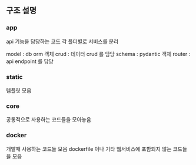 
## 구조 설명

### app
 api 기능을 담당하는 코드
 각 폴더별로 서비스를 분리


 model : db orm 객체 
 crud : 데이터 crud 를 담당
 schema : pydantic 객체
 router : api endpoint 를 담당

### static
 템플릿 모음
### core
 공통적으로 사용하는 코드들을 모아놓음

### docker
 개발때 사용하는 코드들 모음
 dockerfile 이나 기타 웹서비스에 포함되지 않는 코드들을 모음




